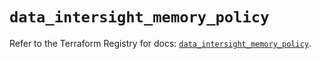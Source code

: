 # `data_intersight_memory_policy`

Refer to the Terraform Registry for docs: [`data_intersight_memory_policy`](https://registry.terraform.io/providers/ciscodevnet/intersight/1.0.71/docs/data-sources/memory_policy).
